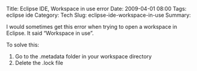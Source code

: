 Title: Eclipse IDE, Workspace in use error
Date: 2009-04-01 08:00
Tags: eclipse ide
Category: Tech
Slug: eclipse-ide-workspace-in-use
Summary:  


I would sometimes get this error when trying to open a workspace in Eclipse. It said “Workspace in use”. 

To solve this:

1. Go to the .metadata folder in your workspace directory
2. Delete the .lock file